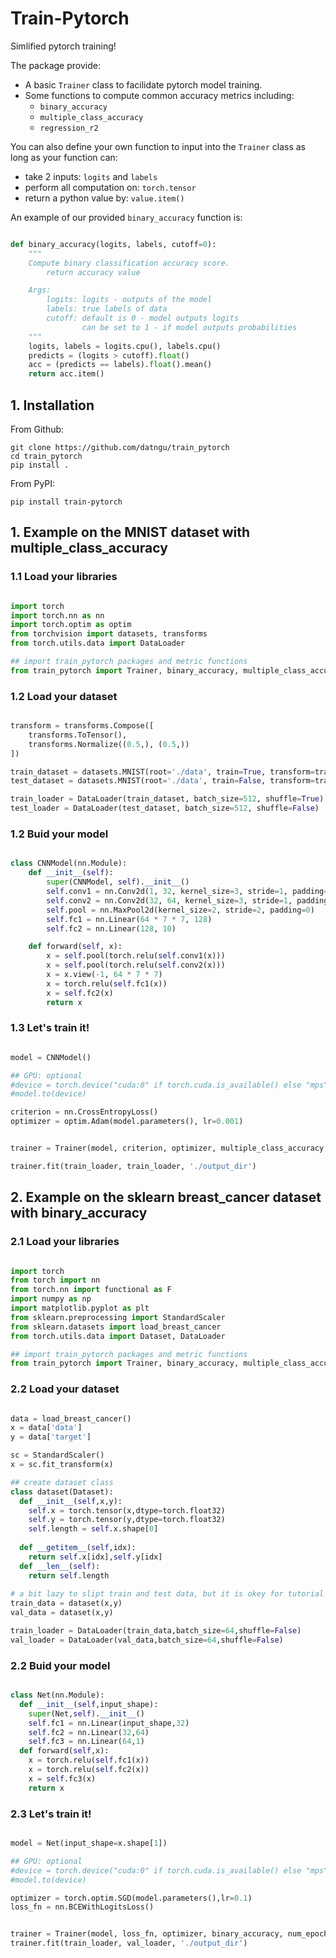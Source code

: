 # Train-Pytorch

Simlified pytorch training!

The package provide:
- A basic `Trainer` class to facilidate pytorch model training.
- Some functions to compute common accuracy metrics including:
    - `binary_accuracy`
    - `multiple_class_accuracy`
    - `regression_r2`


You can also define your own function to input into the `Trainer` class as long as your function can:
- take 2 inputs: `logits` and `labels`
- perform all computation on: `torch.tensor` 
- return a python value by: `value.item()`

An example of our provided `binary_accuracy` function is:

```python

def binary_accuracy(logits, labels, cutoff=0):
    """
    Compute binary classification accuracy score.
        return accuracy value

    Args:
        logits: logits - outputs of the model
        labels: true labels of data
        cutoff: default is 0 - model outputs logits
                can be set to 1 - if model outputs probabilities
    """
    logits, labels = logits.cpu(), labels.cpu()
    predicts = (logits > cutoff).float()
    acc = (predicts == labels).float().mean()
    return acc.item()

```





## 1. Installation

From Github:

```console
git clone https://github.com/datngu/train_pytorch
cd train_pytorch
pip install .
```

From PyPI:

```console
pip install train-pytorch
```


## 1. Example on the MNIST dataset with multiple_class_accuracy

### 1.1 Load your libraries
```python

import torch
import torch.nn as nn
import torch.optim as optim
from torchvision import datasets, transforms
from torch.utils.data import DataLoader

## import train_pytorch packages and metric functions
from train_pytorch import Trainer, binary_accuracy, multiple_class_accuracy, regression_r2

```

### 1.2 Load your dataset

```python

transform = transforms.Compose([
    transforms.ToTensor(),
    transforms.Normalize((0.5,), (0.5,))
])

train_dataset = datasets.MNIST(root='./data', train=True, transform=transform, download=True)
test_dataset = datasets.MNIST(root='./data', train=False, transform=transform, download=True)

train_loader = DataLoader(train_dataset, batch_size=512, shuffle=True)
test_loader = DataLoader(test_dataset, batch_size=512, shuffle=False)

```

### 1.2 Buid your model

```python

class CNNModel(nn.Module):
    def __init__(self):
        super(CNNModel, self).__init__()
        self.conv1 = nn.Conv2d(1, 32, kernel_size=3, stride=1, padding=1)
        self.conv2 = nn.Conv2d(32, 64, kernel_size=3, stride=1, padding=1)
        self.pool = nn.MaxPool2d(kernel_size=2, stride=2, padding=0)
        self.fc1 = nn.Linear(64 * 7 * 7, 128)
        self.fc2 = nn.Linear(128, 10)

    def forward(self, x):
        x = self.pool(torch.relu(self.conv1(x)))
        x = self.pool(torch.relu(self.conv2(x)))
        x = x.view(-1, 64 * 7 * 7)
        x = torch.relu(self.fc1(x))
        x = self.fc2(x)
        return x


```


### 1.3 Let's train it!

```python

model = CNNModel()

## GPU: optional
#device = torch.device("cuda:0" if torch.cuda.is_available() else "mps")
#model.to(device)

criterion = nn.CrossEntropyLoss()
optimizer = optim.Adam(model.parameters(), lr=0.001)


trainer = Trainer(model, criterion, optimizer, multiple_class_accuracy, num_epochs = 10, early_stoper = 5)

trainer.fit(train_loader, train_loader, './output_dir')

```


## 2. Example on the sklearn breast_cancer dataset with binary_accuracy

### 2.1 Load your libraries
```python

import torch
from torch import nn
from torch.nn import functional as F
import numpy as np
import matplotlib.pyplot as plt
from sklearn.preprocessing import StandardScaler
from sklearn.datasets import load_breast_cancer
from torch.utils.data import Dataset, DataLoader

## import train_pytorch packages and metric functions
from train_pytorch import Trainer, binary_accuracy, multiple_class_accuracy, regression_r2

```


### 2.2 Load your dataset

```python

data = load_breast_cancer()
x = data['data']
y = data['target']

sc = StandardScaler()
x = sc.fit_transform(x)

## create dataset class
class dataset(Dataset):
  def __init__(self,x,y):
    self.x = torch.tensor(x,dtype=torch.float32)
    self.y = torch.tensor(y,dtype=torch.float32)
    self.length = self.x.shape[0]
 
  def __getitem__(self,idx):
    return self.x[idx],self.y[idx]
  def __len__(self):
    return self.length
      
# a bit lazy to slipt train and test data, but it is okey for tutorial :D      
train_data = dataset(x,y)
val_data = dataset(x,y)

train_loader = DataLoader(train_data,batch_size=64,shuffle=False)
val_loader = DataLoader(val_data,batch_size=64,shuffle=False)


```


### 2.2 Buid your model

```python

class Net(nn.Module):
  def __init__(self,input_shape):
    super(Net,self).__init__()
    self.fc1 = nn.Linear(input_shape,32)
    self.fc2 = nn.Linear(32,64)
    self.fc3 = nn.Linear(64,1)
  def forward(self,x):
    x = torch.relu(self.fc1(x))
    x = torch.relu(self.fc2(x))
    x = self.fc3(x)
    return x


```


### 2.3 Let's train it!

```python

model = Net(input_shape=x.shape[1])

## GPU: optional
#device = torch.device("cuda:0" if torch.cuda.is_available() else "mps")
#model.to(device)

optimizer = torch.optim.SGD(model.parameters(),lr=0.1)
loss_fn = nn.BCEWithLogitsLoss()


trainer = Trainer(model, loss_fn, optimizer, binary_accuracy, num_epochs=10)
trainer.fit(train_loader, val_loader, './output_dir')

```